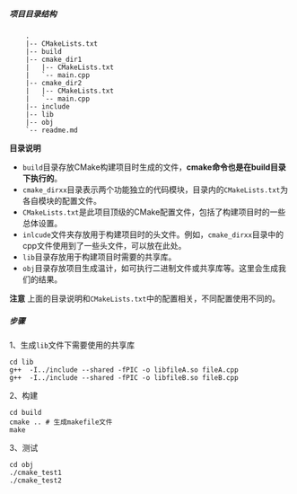 ##### 项目目录结构
```
    .
    |-- CMakeLists.txt
    |-- build
    |-- cmake_dir1
    |   |-- CMakeLists.txt
    |   `-- main.cpp
    |-- cmake_dir2
    |   |-- CMakeLists.txt
    |   `-- main.cpp
    |-- include
    |-- lib
    |-- obj
    `-- readme.md
```
**目录说明**
- `build`目录存放CMake构建项目时生成的文件，**cmake命令也是在build目录下执行的**。
- `cmake_dirxx`目录表示两个功能独立的代码模块，目录内的`CMakeLists.txt`为各自模块的配置文件。
- `CMakeLists.txt`是此项目顶级的CMake配置文件，包括了构建项目时的一些总体设置。
- `inlcude`文件夹存放用于构建项目时的头文件。例如，`cmake_dirxx`目录中的cpp文件使用到了一些头文件，可以放在此处。
- `lib`目录存放用于构建项目时需要的共享库。
- `obj`目录存放项目生成温计，如可执行二进制文件或共享库等。这里会生成我们的结果。

**注意**
上面的目录说明和`CMakeLists.txt`中的配置相关，不同配置使用不同的。


##### 步骤
1、生成`lib`文件下需要使用的共享库
```
cd lib
g++  -I../include --shared -fPIC -o libfileA.so fileA.cpp
g++  -I../include --shared -fPIC -o libfileB.so fileB.cpp
```
2、构建
```
cd build
cmake .. # 生成makefile文件
make
```
3、测试
```
cd obj
./cmake_test1
./cmake_test2
```
